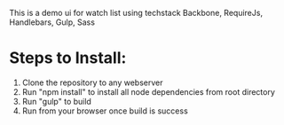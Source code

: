 This is a demo ui for watch list using techstack Backbone, RequireJs, Handlebars, Gulp, Sass


Steps to Install:
======
1. Clone the repository to any webserver
2. Run "npm install" to install all node dependencies from root directory
3. Run "gulp" to build 
4. Run from your browser once build is success
